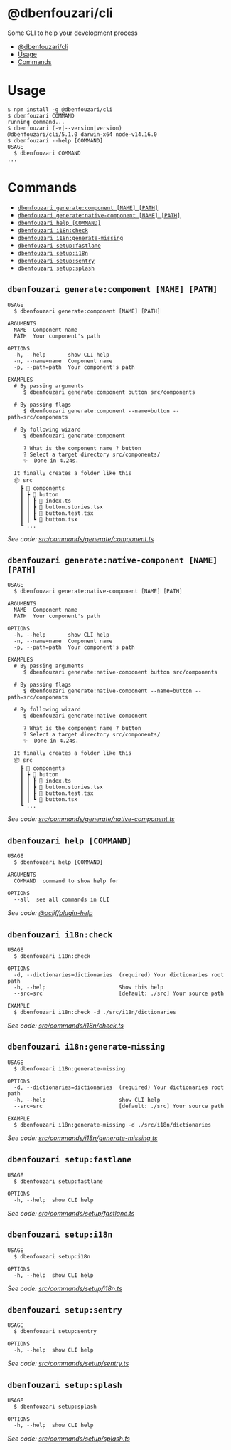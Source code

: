 # @dbenfouzari/cli

Some CLI to help your development process

<!-- toc -->

- [@dbenfouzari/cli](#dbenfouzaricli)
- [Usage](#usage)
- [Commands](#commands)
<!-- tocstop -->

# Usage

<!-- usage -->

```sh-session
$ npm install -g @dbenfouzari/cli
$ dbenfouzari COMMAND
running command...
$ dbenfouzari (-v|--version|version)
@dbenfouzari/cli/5.1.0 darwin-x64 node-v14.16.0
$ dbenfouzari --help [COMMAND]
USAGE
  $ dbenfouzari COMMAND
...
```

<!-- usagestop -->

# Commands

<!-- commands -->

- [`dbenfouzari generate:component [NAME] [PATH]`](#dbenfouzari-generatecomponent-name-path)
- [`dbenfouzari generate:native-component [NAME] [PATH]`](#dbenfouzari-generatenative-component-name-path)
- [`dbenfouzari help [COMMAND]`](#dbenfouzari-help-command)
- [`dbenfouzari i18n:check`](#dbenfouzari-i18ncheck)
- [`dbenfouzari i18n:generate-missing`](#dbenfouzari-i18ngenerate-missing)
- [`dbenfouzari setup:fastlane`](#dbenfouzari-setupfastlane)
- [`dbenfouzari setup:i18n`](#dbenfouzari-setupi18n)
- [`dbenfouzari setup:sentry`](#dbenfouzari-setupsentry)
- [`dbenfouzari setup:splash`](#dbenfouzari-setupsplash)

## `dbenfouzari generate:component [NAME] [PATH]`

```
USAGE
  $ dbenfouzari generate:component [NAME] [PATH]

ARGUMENTS
  NAME  Component name
  PATH  Your component's path

OPTIONS
  -h, --help       show CLI help
  -n, --name=name  Component name
  -p, --path=path  Your component's path

EXAMPLES
  # By passing arguments
     $ dbenfouzari generate:component button src/components

  # By passing flags
     $ dbenfouzari generate:component --name=button --path=src/components

  # By following wizard
     $ dbenfouzari generate:component

     ? What is the component name ? button
     ? Select a target directory src/components/
     ✨  Done in 4.24s.

  It finally creates a folder like this
  📦 src
    ┣ 📂 components
    ┃ ┣ 📂 button
    ┃ ┃ ┣ 📜 index.ts
    ┃ ┃ ┣ 📜 button.stories.tsx
    ┃ ┃ ┣ 📜 button.test.tsx
    ┃ ┃ ┗ 📜 button.tsx
    ┗ ...
```

_See code: [src/commands/generate/component.ts](https://github.com/dbenfouzari/packages/blob/v5.1.0/src/commands/generate/component.ts)_

## `dbenfouzari generate:native-component [NAME] [PATH]`

```
USAGE
  $ dbenfouzari generate:native-component [NAME] [PATH]

ARGUMENTS
  NAME  Component name
  PATH  Your component's path

OPTIONS
  -h, --help       show CLI help
  -n, --name=name  Component name
  -p, --path=path  Your component's path

EXAMPLES
  # By passing arguments
     $ dbenfouzari generate:native-component button src/components

  # By passing flags
     $ dbenfouzari generate:native-component --name=button --path=src/components

  # By following wizard
     $ dbenfouzari generate:native-component

     ? What is the component name ? button
     ? Select a target directory src/components/
     ✨  Done in 4.24s.

  It finally creates a folder like this
  📦 src
    ┣ 📂 components
    ┃ ┣ 📂 button
    ┃ ┃ ┣ 📜 index.ts
    ┃ ┃ ┣ 📜 button.stories.tsx
    ┃ ┃ ┣ 📜 button.test.tsx
    ┃ ┃ ┗ 📜 button.tsx
    ┗ ...
```

_See code: [src/commands/generate/native-component.ts](https://github.com/dbenfouzari/packages/blob/v5.1.0/src/commands/generate/native-component.ts)_

## `dbenfouzari help [COMMAND]`

```
USAGE
  $ dbenfouzari help [COMMAND]

ARGUMENTS
  COMMAND  command to show help for

OPTIONS
  --all  see all commands in CLI
```

_See code: [@oclif/plugin-help](https://github.com/oclif/plugin-help/blob/v3.2.0/src/commands/help.ts)_

## `dbenfouzari i18n:check`

```
USAGE
  $ dbenfouzari i18n:check

OPTIONS
  -d, --dictionaries=dictionaries  (required) Your dictionaries root path
  -h, --help                       Show this help
  --src=src                        [default: ./src] Your source path

EXAMPLE
  $ dbenfouzari i18n:check -d ./src/i18n/dictionaries
```

_See code: [src/commands/i18n/check.ts](https://github.com/dbenfouzari/packages/blob/v5.1.0/src/commands/i18n/check.ts)_

## `dbenfouzari i18n:generate-missing`

```
USAGE
  $ dbenfouzari i18n:generate-missing

OPTIONS
  -d, --dictionaries=dictionaries  (required) Your dictionaries root path
  -h, --help                       show CLI help
  --src=src                        [default: ./src] Your source path

EXAMPLE
  $ dbenfouzari i18n:generate-missing -d ./src/i18n/dictionaries
```

_See code: [src/commands/i18n/generate-missing.ts](https://github.com/dbenfouzari/packages/blob/v5.1.0/src/commands/i18n/generate-missing.ts)_

## `dbenfouzari setup:fastlane`

```
USAGE
  $ dbenfouzari setup:fastlane

OPTIONS
  -h, --help  show CLI help
```

_See code: [src/commands/setup/fastlane.ts](https://github.com/dbenfouzari/packages/blob/v5.1.0/src/commands/setup/fastlane.ts)_

## `dbenfouzari setup:i18n`

```
USAGE
  $ dbenfouzari setup:i18n

OPTIONS
  -h, --help  show CLI help
```

_See code: [src/commands/setup/i18n.ts](https://github.com/dbenfouzari/packages/blob/v5.1.0/src/commands/setup/i18n.ts)_

## `dbenfouzari setup:sentry`

```
USAGE
  $ dbenfouzari setup:sentry

OPTIONS
  -h, --help  show CLI help
```

_See code: [src/commands/setup/sentry.ts](https://github.com/dbenfouzari/packages/blob/v5.1.0/src/commands/setup/sentry.ts)_

## `dbenfouzari setup:splash`

```
USAGE
  $ dbenfouzari setup:splash

OPTIONS
  -h, --help  show CLI help
```

_See code: [src/commands/setup/splash.ts](https://github.com/dbenfouzari/packages/blob/v5.1.0/src/commands/setup/splash.ts)_

<!-- commandsstop -->
